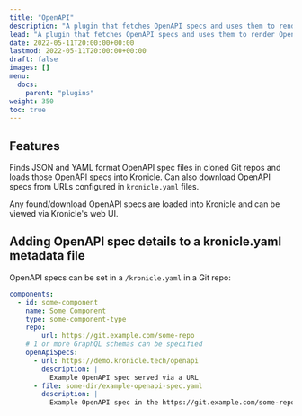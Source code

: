 ```yaml
---
title: "OpenAPI"
description: "A plugin that fetches OpenAPI specs and uses them to render OpenAPI based API documentation."
lead: "A plugin that fetches OpenAPI specs and uses them to render OpenAPI based API documentation."
date: 2022-05-11T20:00:00+00:00
lastmod: 2022-05-11T20:00:00+00:00
draft: false
images: []
menu:
  docs:
    parent: "plugins"
weight: 350
toc: true
---
```


## Features

Finds JSON and YAML format OpenAPI spec files in cloned Git repos and loads those OpenAPI specs into Kronicle.  Can
also download OpenAPI specs from URLs configured in `kronicle.yaml` files.

Any found/download OpenAPI specs are loaded into Kronicle and can be viewed via Kronicle's web UI.


## Adding OpenAPI spec details to a kronicle.yaml metadata file

OpenAPI specs can be set in a `/kronicle.yaml` in a Git repo:

```yaml
components:
  - id: some-component
    name: Some Component
    type: some-component-type
    repo:
        url: https://git.example.com/some-repo
    # 1 or more GraphQL schemas can be specified
    openApiSpecs:
      - url: https://demo.kronicle.tech/openapi
        description: |
          Example OpenAPI spec served via a URL
      - file: some-dir/example-openapi-spec.yaml
        description: |
          Example OpenAPI spec in the https://git.example.com/some-repo repo
```
